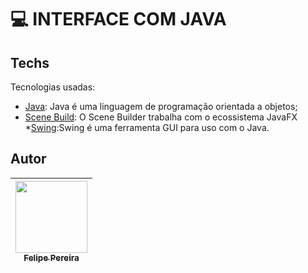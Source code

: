 # 💻​ INTERFACE COM JAVA



## Techs

Tecnologias usadas:

* [Java](https://www.oracle.com/br/java/): Java é uma linguagem de programação orientada a objetos;
* [Scene Build](https://gluonhq.com/products/scene-builder/): O Scene Builder trabalha com o ecossistema JavaFX
*[Swing](https://www.devmedia.com.br/java-swing-conheca-os-componentes-jtextfield-e-jformattedtextfield/30981):Swing é uma ferramenta GUI para uso com o Java.
## Autor

| [<img src="https://cdn.discordapp.com/attachments/920700154204553226/1013985974004502640/unknown.png" width=115><br><sub>Felipe Pereira</sub>](https://github.com/felipepx) |
| :-------------------------------------------------------------------------------------------------------------------------------------------------------------------------: |
